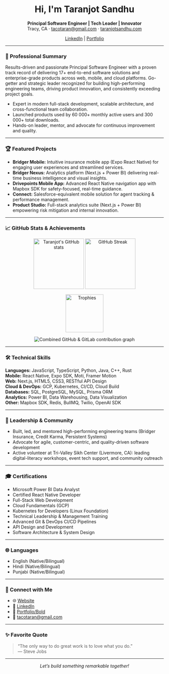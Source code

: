 <!-- Hi, I'm Taranjot Sandhu 👋 -->

<h1 align="center">Hi, I'm Taranjot Sandhu</h1>
<p align="center">
  <b>Principal Software Engineer | Tech Leader | Innovator</b><br>
  Tracy, CA · <a href="mailto:tacotaran@gmail.com">tacotaran@gmail.com</a> · <a href="https://taranjotsandhu.com/">taranjotsandhu.com</a>
</p>
<p align="center">
  <a href="https://linkedin.com/in/taranjot-sandhu-647876137/">LinkedIn</a> |
  <a href="https://bold.pro/my/taranjot-sandhu/672r">Portfolio</a>
</p>

---

### 🚀 Professional Summary

Results-driven and passionate Principal Software Engineer with a proven track record of delivering 17+ end-to-end software solutions and enterprise-grade products across web, mobile, and cloud platforms. Go-getter and strategic leader recognized for building high-performing engineering teams, driving product innovation, and consistently exceeding project goals.

- Expert in modern full-stack development, scalable architecture, and cross-functional team collaboration.
- Launched products used by 60 000+ monthly active users and 300 000+ total downloads.
- Hands-on leader, mentor, and advocate for continuous improvement and quality.

---

### 🏆 Featured Projects

- **Bridger Mobile:** Intuitive insurance mobile app (Expo React Native) for engaging user experiences and streamlined services.
- **Bridger Nexus:** Analytics platform (Next.js + Power BI) delivering real-time business intelligence and visual insights.
- **Drivepoints Mobile App:** Advanced React Native navigation app with Mapbox SDK for safety-focused, real-time guidance.
- **Connect:** Salesforce-equivalent mobile solution for agent tracking & performance management.
- **Product Studio:** Full-stack analytics suite (Next.js + Power BI) empowering risk mitigation and internal innovation.

---

### 📈 GitHub Stats & Achievements

<p align="center">
  <img src="https://github-readme-stats.vercel.app/api?username=taran27&show_icons=true&theme=radical" alt="Taranjot's GitHub stats" height="160">
  <img src="https://github-readme-streak-stats.herokuapp.com/?user=taran27&theme=radical" alt="GitHub Streak" height="160">
</p>
<p align="center">
  <img src="https://github-profile-trophy.vercel.app/?username=taran27&theme=radical&margin-w=10&margin-h=10" alt="Trophies" height="120">
</p>
<p align="center">
  <img
    src="http://www.allgitcontributiongraph.com/justgraphit.svg?gitlab=Taran98&github=taran27"
    alt="Combined GitHub & GitLab contribution graph"
  >
</p>

---

### 🛠️ Technical Skills

**Languages:** JavaScript, TypeScript, Python, Java, C++, Rust  
**Mobile:** React Native, Expo SDK, Moti, Framer Motion  
**Web:** Next.js, HTML5, CSS3, RESTful API Design  
**Cloud & DevOps:** GCP, Kubernetes, CI/CD, Cloud Build  
**Databases:** SQL, PostgreSQL, MySQL, Prisma ORM  
**Analytics:** Power BI, Data Warehousing, Data Visualization  
**Other:** Mapbox SDK, Redis, BullMQ, Twilio, OpenAI SDK

---

### 👔 Leadership & Community

- Built, led, and mentored high-performing engineering teams (Bridger Insurance, Credit Karma, Persistent Systems)  
- Advocate for agile, customer-centric, and quality-driven software development  
- Active volunteer at Tri-Valley Sikh Center (Livermore, CA): leading digital-literacy workshops, event tech support, and community outreach

---

### 🎓 Certifications

- Microsoft Power BI Data Analyst
- Certified React Native Developer
- Full-Stack Web Development
- Cloud Fundamentals (GCP)
- Kubernetes for Developers (Linux Foundation)
- Technical Leadership & Management Training
- Advanced Git & DevOps CI/CD Pipelines
- API Design and Development
- Software Architecture & System Design

---

### 🌐 Languages

- English (Native/Bilingual)  
- Hindi (Native/Bilingual)  
- Punjabi (Native/Bilingual)

---

### 💬 Connect with Me

- 🌐 [Website](https://taranjotsandhu.com/)  
- 💼 [LinkedIn](https://linkedin.com/in/taranjot-sandhu-647876137/)  
- 📄 [Portfolio/Bold](https://bold.pro/my/taranjot-sandhu/672r)  
- 📧 tacotaran@gmail.com

---

### ✨ Favorite Quote

> “The only way to do great work is to love what you do.”  
> — Steve Jobs

---

<p align="center">
  <em>Let’s build something remarkable together!</em>
</p>

